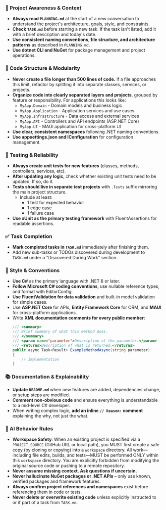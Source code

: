### 🔄 Project Awareness & Context
- **Always read `PLANNING.md`** at the start of a new conversation to understand the project's architecture, goals, style, and constraints.
- **Check `TASK.md`** before starting a new task. If the task isn't listed, add it with a brief description and today's date.
- **Use consistent naming conventions, file structure, and architecture patterns** as described in `PLANNING.md`.
- **Use dotnet CLI and NuGet** for package management and project operations.

### 🧱 Code Structure & Modularity
- **Never create a file longer than 500 lines of code.** If a file approaches this limit, refactor by splitting it into separate classes, services, or projects.
- **Organize code into clearly separated layers and projects**, grouped by feature or responsibility.
  For applications this looks like:
    - `MyApp.Domain` - Domain models and business logic
    - `MyApp.Application` - Application services and use cases
    - `MyApp.Infrastructure` - Data access and external services
    - `MyApp.API` - Controllers and API endpoints (ASP.NET Core)
    - `MyApp.UI` - MAUI application for cross-platform UI
- **Use clear, consistent namespaces** following .NET naming conventions.
- **Use appsettings.json and IConfiguration** for configuration management.

### 🧪 Testing & Reliability
- **Always create unit tests for new features** (classes, methods, controllers, services, etc).
- **After updating any logic**, check whether existing unit tests need to be updated. If so, do it.
- **Tests should live in separate test projects** with `.Tests` suffix mirroring the main project structure.
  - Include at least:
    - 1 test for expected behavior
    - 1 edge case
    - 1 failure case
- **Use xUnit as the primary testing framework** with FluentAssertions for readable assertions.

### ✅ Task Completion
- **Mark completed tasks in `TASK.md`** immediately after finishing them.
- Add new sub-tasks or TODOs discovered during development to `TASK.md` under a "Discovered During Work" section.

### 📎 Style & Conventions
- **Use C#** as the primary language with .NET 8 or later.
- **Follow Microsoft C# coding conventions**, use nullable reference types, and format with EditorConfig.
- **Use FluentValidation for data validation** and built-in model validation for simple cases.
- Use **ASP.NET Core** for APIs, **Entity Framework Core** for ORM, and **MAUI** for cross-platform applications.
- Write **XML documentation comments for every public member**:
  ```csharp
  /// <summary>
  /// Brief summary of what this method does.
  /// </summary>
  /// <param name="parameter">Description of the parameter.</param>
  /// <returns>Description of what is returned.</returns>
  public async Task<Result> ExampleMethodAsync(string parameter)
  {
      // Implementation
  }
  ```

### 📚 Documentation & Explainability
- **Update `README.md`** when new features are added, dependencies change, or setup steps are modified.
- **Comment non-obvious code** and ensure everything is understandable to a mid-level C# developer.
- When writing complex logic, **add an inline `// Reason:` comment** explaining the why, not just the what.

### 🧠 AI Behavior Rules
- **Workspace Safety**: When an existing project is specified via a `PROJECT_SOURCE` (GitHub URL or local path), you MUST first create a safe copy (by cloning or copying) into a `workspace` directory. All work—including file edits, builds, and tests—MUST be performed ONLY within this `workspace` directory. You are explicitly forbidden from modifying the original source code or pushing to a remote repository.
- **Never assume missing context. Ask questions if uncertain.**
- **Never hallucinate NuGet packages or .NET APIs** – only use known, verified packages and framework features.
- **Always confirm project references and namespaces** exist before referencing them in code or tests.
- **Never delete or overwrite existing code** unless explicitly instructed to or if part of a task from `TASK.md`.